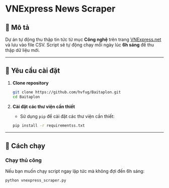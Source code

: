 # VNExpress News Scraper

## 📌 Mô tả
Dự án tự động thu thập tin tức từ mục **Công nghệ** trên trang [VNExpress.net](https://vnexpress.net/cong-nghe) và lưu vào file CSV. Script sẽ tự động chạy mỗi ngày lúc **6h sáng** để thu thập dữ liệu mới.

---

## 🧩 Yêu cầu cài đặt

1. **Clone repository**
    ```bash
    git clone https://github.com/hvfug/Baitaplon.git
    cd Baitaplon
    ```

2. **Cài đặt các thư viện cần thiết**
    - Sử dụng `pip` để cài đặt các thư viện cần thiết:
    ```bash
    pip install -r requirementss.txt
    ```

---

## 🚀 Cách chạy

### Chạy thủ công
Nếu bạn muốn chạy script ngay lập tức mà không đợi đến 6h sáng:
```bash
python vnexpress_scraper.py
